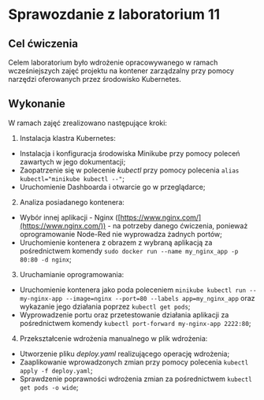 # Sprawozdanie z laboratorium 11


## Cel ćwiczenia
Celem laboratorium było wdrożenie opracowywanego w ramach wcześniejszych zajęć projektu na kontener zarządzalny przy pomocy narzędzi oferowanych przez środowisko Kubernetes.

## Wykonanie
W ramach zajęć zrealizowano następujące kroki:

1. Instalacja klastra Kubernetes:
 - Instalacja i konfiguracja środowiska Minikube przy pomocy poleceń zawartych w jego dokumentacji;
 - Zaopatrzenie się w polecenie *kubectl* przy pomocy polecenia `alias kubectl="minikube kubectl --"`;
 - Uruchomienie Dashboarda i otwarcie go w przeglądarce;

2. Analiza posiadanego kontenera:
- Wybór innej aplikacji - Nginx ([https://www.nginx.com/](https://www.nginx.com/)) - na potrzeby danego ćwiczenia, ponieważ oprogramowanie Node-Red nie wyprowadza żadnych portów;
- Uruchomienie kontenera z obrazem z wybraną aplikacją za pośrednictwem komendy `sudo docker run --name my_nginx_app -p 80:80 -d nginx`;

3. Uruchamianie oprogramowania:
- Uruchomienie kontenera jako poda poleceniem `minikube kubectl run -- my-nginx-app --image=nginx --port=80 --labels app=my_nginx_app` oraz wykazanie jego działania poprzez `kubectl get pods`;
- Wyprowadzenie portu oraz przetestowanie działania aplikacji za pośrednictwem komendy `kubectl port-forward my-nginx-app 2222:80`;

4. Przekształcenie wdrożenia manualnego w plik wdrożenia:
- Utworzenie pliku *deploy.yaml* realizującego operację wdrożenia;
- Zaaplikowanie wprowadzonych zmian przy pomocy polecenia `kubectl apply -f deploy.yaml`;
- Sprawdzenie poprawności wdrożenia zmian za pośrednictwem `kubectl get pods -o wide`;